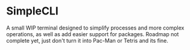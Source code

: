 # SimpleCLI
A small WIP terminal designed to simplify processes and more complex operations, as well as add easier support for packages.
Roadmap not complete yet, just don't turn it into Pac-Man or Tetris and its fine.
